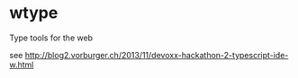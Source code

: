 wtype
=====

Type tools for the web

see http://blog2.vorburger.ch/2013/11/devoxx-hackathon-2-typescript-ide-w.html

